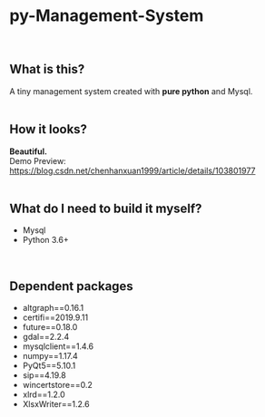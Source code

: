# py-Management-System

&nbsp;  
## What is this?
A tiny management system created with **pure python** and Mysql.  
&nbsp;  

## How it looks?  
**Beautiful.**    
Demo Preview:   
https://blog.csdn.net/chenhanxuan1999/article/details/103801977   
&nbsp;  
## What do I need to build it myself?
+ Mysql
+ Python 3.6+
  
&nbsp;  
  
## Dependent packages  
+ altgraph==0.16.1  
+ certifi==2019.9.11  
+ future==0.18.0  
+ gdal==2.2.4  
+ mysqlclient==1.4.6  
+ numpy==1.17.4  
+ PyQt5==5.10.1  
+ sip==4.19.8  
+ wincertstore==0.2  
+ xlrd==1.2.0  
+ XlsxWriter==1.2.6  



